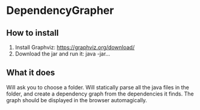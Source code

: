 # DependencyGrapher

## How to install

1. Install Graphviz: https://graphviz.org/download/
2. Download the jar and run it: java -jar...

## What it does

Will ask you to choose a folder.
Will statically parse all the java files in the folder, and create a dependency graph from the dependencies it finds.
The graph should be displayed in the browser automagically.
